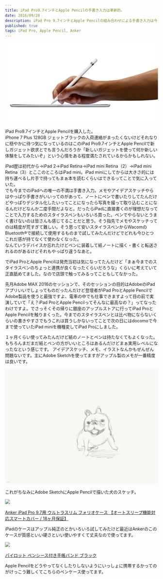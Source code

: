```yaml
---
title: iPad Pro9.7インチとApple Pencilの手書き入力は革新的。
date: 2016/09/28
description: iPad Pro 9.7インチとApple Pencilの組み合わせによる手書き入力は今までのどんなスタイラスペンよりも書き心地がいい。
published: true
tags: iPad Pro, Apple Pencil, Anker
---
```


<img src="/images/og.jpg" width="640" alt="">

iPad Pro9.7インチとApple Pencilを購入した。  
iPhone 7 Plus 128GB ジェットブラックの入荷連絡がまったくないけどそれなりに穏やかに待つ気になっているのはこのiPad Pro9.7インチとApple Pencilで新しガジェット欲求とでも言うんだろうか「新しいガジェットを使って何か新しい体験をしてみたいぞ」という心情をある程度満たされているからかもしれない。

iPad歴は初代から→iPad 2→iPad Retina→iPad mini Retina（2）→iPad mini Retina（3）とここのところはiPad mini。iPad miniにしてからは大きさ的には持ち運べるし片手で持ってもまぁ本を読むくらいはできるってことで気に入っていた。  
でも今までのiPadへの唯一の不満は手書き入力。メモやアイデアスケッチやらはやっぱり手書きがいいってのがあって、ノートにペンで書いたりしてたんだけどやっぱりデジタル化したいってことになったら写真を撮って取り込むことになるんだけどなんか二度手間だよなと。だったらiPadに直接書くのが理想だなってことで入力するためのスタイラスペンもいろいろ買った。ペンでやらないとうまく書けないのは皆さんも感じてることだと思う。そう指先でメモやスケッチってのは精度が荒すぎて難しい。そう思って安いスタイラスペンからWacomのBluetooth®で接続して使用するものまで試してみたんだけどでどれも今ひとつこれだ感が持てなくて使わなくなった。  
なんていうデバイスか忘れたけどペンに装着して紙ノートに描く・書くと転送されるのがあるけどそれもやっぱり違うなあと。

でiPad ProとApple Pencilは発売当初は気になってたんだけど「まぁ今までのスタイラスペンのちょっと連携が良くなったくらいだろうな」くらいに考えていて正直舐めてました。なので店頭で触ってみるってこともしてなかった。

先月Adobe MAX 2016のセッションで、そのセッションの目的はAdobeのiPadアプリいいでしょってものだったんだけど登壇者がiPad ProとApple PencilでAdobe製品を使うと最強ですよ、電車の中でも仕事できますよって目の前で実演していて「え？iPad ProとApple Pencilってそんなに最高なの？」ってなったわけですよ。でさっそくその帰りに銀座のアップルストアに行ってiPad ProとApple Pencilを触りまくった。今までのスタイラスペンとは比べ物にならないくらいの書きやすさでもうこれは買うしかないってことで次の日にはdocomoで今まで使っていたiPad miniを機種変してiPad Proにしました。

１ヶ月くらい使ってみたんだけど紙のノートとペンは持たなくてもよくなった。もちろんまだまだ紙とペンの方がいいところはあるんだけどまぁ実用レベルになったなという感じです。
アイデアスケッチ、メモ、イラストなんかもぜんぜん問題ないです。主にAdobe Sketchを使ってますがアップル製のメモが一番精度は良いです。

<img src="/images/adobe_sketch.png" width="640" alt="">

これがちなみにAdobe SketchにApple Pencilで描いた犬のスケッチ。

<div class="amazon-wrapper">
  <p class="amazon-image">
    <a href="https://www.amazon.co.jp/gp/product/B01EFCLQR4/ref=as_li_ss_il?ie=UTF8&psc=1&linkCode=li2&tag=uuuu-22&linkId=77f20155c32363c6176e9e2449965230" target="_blank"><img border="0" src="//ws-fe.amazon-adsystem.com/widgets/q?_encoding=UTF8&ASIN=B01EFCLQR4&Format=_SL160_&ID=AsinImage&MarketPlace=JP&ServiceVersion=20070822&WS=1&tag=uuuu-22" ></a><img src="https://ir-jp.amazon-adsystem.com/e/ir?t=uuuu-22&l=li2&o=9&a=B01EFCLQR4" width="1" height="1" border="0" alt="" style="border:none !important; margin:0px !important;" />
  </p>
  <p class="amazon-text">
    <a href="https://www.amazon.co.jp/gp/product/B01EFCLQR4/ref=as_li_ss_tl?ie=UTF8&psc=1&linkCode=ll1&tag=uuuu-22&linkId=0d26cf6921d9de10560b1405737781ef">Anker iPad Pro 9.7用 ウルトラスリム フォリオケース 【オートスリープ機能対応スマートカバー / 18ヶ月保証】</a>
  </p>
</div>

iPadのケースはアップル純正のとかいろいろ試してみたけど最近はAnkerのこのケースが質感といい硬さといい使いやすくて丈夫なので使ってます。

<div class="amazon-wrapper">
  <p class="amazon-image">
    <a href="https://www.amazon.co.jp/gp/product/B00FMJEOO2/ref=as_li_ss_il?ie=UTF8&psc=1&linkCode=li2&tag=uuuu-22&linkId=0cef56aa7dba96659366c4cd1b4aa0f8" target="_blank"><img border="0" src="//ws-fe.amazon-adsystem.com/widgets/q?_encoding=UTF8&ASIN=B00FMJEOO2&Format=_SL160_&ID=AsinImage&MarketPlace=JP&ServiceVersion=20070822&WS=1&tag=uuuu-22" ></a><img src="https://ir-jp.amazon-adsystem.com/e/ir?t=uuuu-22&l=li2&o=9&a=B00FMJEOO2" width="1" height="1" border="0" alt="" style="border:none !important; margin:0px !important;" />
  </p>
  <p class="amazon-text">
    <a href="https://www.amazon.co.jp/gp/product/B00FMJEOO2/ref=as_li_ss_tl?ie=UTF8&psc=1&linkCode=ll1&tag=uuuu-22&linkId=67e0bbdc5f2e508b29ac6527907ad9d2">パイロット ペンシース付き手帳バンド ブラック</a>
  </p>
</div>

Apple Pencilをどうやってなくしたりしないようにいっしょに携帯するかってのがけっこう難しくてこちらのペンケース使ってます。
